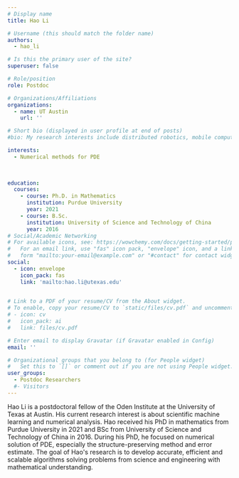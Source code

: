 ```yaml
---
# Display name
title: Hao Li

# Username (this should match the folder name)
authors:
  - hao_li

# Is this the primary user of the site?
superuser: false

# Role/position
role: Postdoc

# Organizations/Affiliations
organizations:
  - name: UT Austin
    url: ''

# Short bio (displayed in user profile at end of posts)
#bio: My research interests include distributed robotics, mobile computing and programmable matter.

interests:
  - Numerical methods for PDE
  
  

education:
  courses:
    - course: Ph.D. in Mathematics
      institution: Purdue University
      year: 2021
    - course: B.Sc. 
      institution: University of Science and Technology of China
      year: 2016
# Social/Academic Networking
# For available icons, see: https://wowchemy.com/docs/getting-started/page-builder/#icons
#   For an email link, use "fas" icon pack, "envelope" icon, and a link in the
#   form "mailto:your-email@example.com" or "#contact" for contact widget.
social:
  - icon: envelope
    icon_pack: fas
    link: 'mailto:hao.li@utexas.edu'
  

# Link to a PDF of your resume/CV from the About widget.
# To enable, copy your resume/CV to `static/files/cv.pdf` and uncomment the lines below.
# - icon: cv
#   icon_pack: ai
#   link: files/cv.pdf

# Enter email to display Gravatar (if Gravatar enabled in Config)
email: ''

# Organizational groups that you belong to (for People widget)
#   Set this to `[]` or comment out if you are not using People widget.
user_groups:
  - Postdoc Researchers
  #- Visitors
---
```


Hao Li is a postdoctoral fellow of the Oden Institute at the University of Texas at Austin. His current research interest is about scientific machine learning and numerical analysis. Hao received his PhD in mathematics from Purdue University in 2021 and BSc from University of Science and Technology of China in 2016. During his PhD, he focused on numerical solution of PDE, especially the structure-preserving method and error estimate. The goal of Hao's research is to develop accurate, efficient and scalable algorithms solving problems from science and engineering with mathematical understanding.

